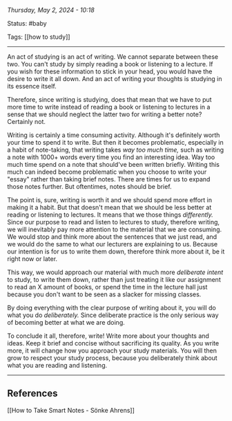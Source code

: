 
*Thursday, May 2, 2024 - 10:18*

Status: #baby 

Tags: [[how to study]]

---

An act of studying is an act of writing. We cannot separate between these two. You can't study by simply reading a book or listening to a lecture. If you wish for these information to stick in your head, you would have the desire to write it all down. And an act of writing your thoughts is studying in its essence itself.

Therefore, since writing is studying, does that mean that we have to put more time to write instead of reading a book or listening to lectures in a sense that we should neglect the latter two for writing a better note? Certainly not. 

Writing is certainly a time consuming activity. Although it's definitely worth your time to spend it to write. But then it becomes problematic, especially in a habit of note-taking, that writing takes *way too much time,* such as writing a note with 1000+ words every time you find an interesting idea. Way too much time spend on a note that should've been written briefly. Writing this much can indeed become problematic when you choose to write your "essay" rather than taking brief notes. There are times for us to expand those notes further. But oftentimes, notes should be brief.

The point is, sure, writing is worth it and we should spend more effort in making it a habit. But that doesn't mean that we should be less better at reading or listening to lectures. It means that we those things *differently.* Since our purpose to read and listen to lectures to study, therefore writing, we will inevitably pay more attention to the material that we are consuming. We would stop and think more about the sentences that we just read, and we would do the same to what our lecturers are explaining to us. Because our intention is for us to write them down, therefore think more about it, be it right now or later.

This way, we would approach our material with much more *deliberate intent* to study, to write them down, rather than just treating it like our assignment to read an X amount of books, or spend the time in the lecture hall just because you don't want to be seen as a slacker for missing classes.

By doing everything with the clear purpose of writing about it, you will do what you do *deliberately.* Since deliberate practice is the only serious way of becoming better at what we are doing.

To conclude it all, therefore, write! Write more about your thoughts and ideas. Keep it brief and concise without sacrificing its quality. As you write more, it will change how you approach your study materials. You will then grow to respect your study process, because you deliberately think about what you are reading and listening.

---
## References

[[How to Take Smart Notes - Sönke Ahrens]]